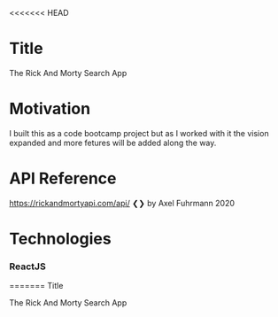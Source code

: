 <<<<<<< HEAD
# Title

The Rick And Morty Search App

# Motivation

I built this as a code bootcamp project but as I worked with it the vision expanded and more fetures will be added along the way.

# API Reference

https://rickandmortyapi.com/api/
❮❯ by Axel Fuhrmann 2020

# Technologies

### ReactJS
=======
Title

The Rick And Morty Search App


